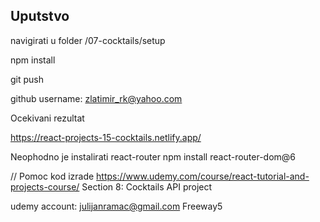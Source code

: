 ## Uputstvo

navigirati u folder /07-cocktails/setup

npm install

git push

github username: zlatimir_rk@yahoo.com

Ocekivani rezultat

https://react-projects-15-cocktails.netlify.app/

Neophodno je instalirati react-router
npm install react-router-dom@6

// Pomoc kod izrade
https://www.udemy.com/course/react-tutorial-and-projects-course/
Section 8: Cocktails API project

udemy account:
julijanramac@gmail.com
Freeway5
